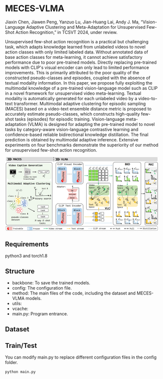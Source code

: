 # MECES-VLMA

Jiaxin Chen, Jiawen Peng, Yanzuo Lu, Jian-Huang Lai, Andy J. Ma, “Vision-Language Adaptive Clustering and Meta-Adaptation for Unsupervised Few-Shot Action Recognition,” in TCSVT 2024, under review.

Unsupervised few-shot action recognition is a practical but challenging task, which adapts knowledge learned from unlabeled videos to novel action classes with only limited labeled data. 
Without annotated data of base action classes for meta-learning, it cannot achieve satisfactory performance due to poor pre-trained models.
Directly replacing pre-trained models with CLIP's visual encoder can only lead to limited performance improvements.
This is primarily attributed to the poor quality of the constructed pseudo-classes and episodes, coupled with the absence of textual modality information.
In this paper, we propose fully exploiting the multimodal knowledge of a pre-trained vision-language model such as CLIP in a novel framework for unsupervised video meta-learning. 
Textual modality is automatically generated for each unlabeled video by a video-to-text transformer. 
Multimodal adaptive clustering for episodic sampling (MACES) based on a video-text ensemble distance metric is proposed to accurately estimate pseudo-classes, which constructs high-quality few-shot tasks (episodes) for episodic training. 
Vision-language meta-adaptation (VLMA) is designed for adapting the pre-trained model to novel tasks by category-aware vision-language contrastive learning and confidence-based reliable bidirectional knowledge distillation. 
The final prediction is obtained by multimodal adaptive inference. 
Extensive experiments on four benchmarks demonstrate the superiority of our method for unsupervised few-shot action recognition. 

![overview](assets/overview.png)

## Requirements

python3 and torch1.8

## Structure

- backbone: To save the trained models.
- config: The configuration file.
- method: The main files of the code, including the dataset and MECES-VLMA models.
- utils: 
- vcache:
- main.py: Program entrance.

## Dataset


## Train/Test

You can modify main.py to replace different configuration files in the config folder.

```
python main.py
```






